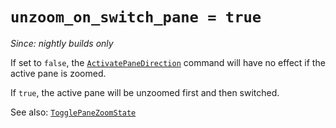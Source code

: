 # `unzoom_on_switch_pane = true`

*Since: nightly builds only*

If set to `false`, the 
[`ActivatePaneDirection`](../keyassignment/ActivatePaneDirection.md) command
will have no effect if the active pane is zoomed. 

If `true`, the active pane will be unzoomed first and then switched.

See also: [`TogglePaneZoomState`](../keyassignment/TogglePaneZoomState.md)

